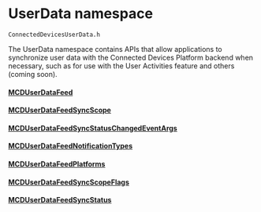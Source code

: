 # UserData namespace
```
ConnectedDevicesUserData.h
```

The UserData namespace contains APIs that allow applications to synchronize user data with the Connected Devices Platform backend when necessary, such as for use with the User Activities feature and others (coming soon).

#### [MCDUserDataFeed](MCDUserDataFeed.md)
#### [MCDUserDataFeedSyncScope](MCDUserDataFeedSyncScope.md)
#### [MCDUserDataFeedSyncStatusChangedEventArgs](MCDUserDataFeedSyncStatusChangedEventArgs.md)
#### [MCDUserDataFeedNotificationTypes](MCDUserDataFeedNotificationTypes.md)
#### [MCDUserDataFeedPlatforms](MCDUserDataFeedPlatforms.md)
#### [MCDUserDataFeedSyncScopeFlags](MCDUserDataFeedSyncScopeFlags.md)
#### [MCDUserDataFeedSyncStatus](MCDUserDataFeedSyncStatus.md)